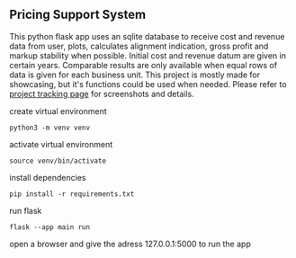 ## Pricing Support System
This python flask app uses an sqlite database to receive cost and revenue data from user, plots, calculates alignment indication, gross profit and markup stability when possible. Initial cost and revenue datum are given in certain years. Comparable results are only available when equal rows of data is given for each business unit. This project is mostly made for showcasing, but it's functions could be used when needed. Please refer to [project tracking page](https://dogansahin-git.github.io/project-tracking-page) for screenshots and details.

create virtual environment
```
python3 -m venv venv
```
activate virtual environment
```
source venv/bin/activate
```
install dependencies
```
pip install -r requirements.txt
```
run flask
```
flask --app main run
```
open a browser and give the adress 127.0.0.1:5000 to run the app
